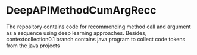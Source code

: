 # DeepAPIMethodCumArgRecc
The repository contains code for recommending method call and argument as a sequence using deep learning approaches. Besides, contextcollection0.1 branch contains java program to collect code tokens from the java projects
